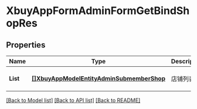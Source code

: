 # XbuyAppFormAdminFormGetBindShopRes

## Properties
Name | Type | Description | Notes
------------ | ------------- | ------------- | -------------
**List** | [**[]XbuyAppModelEntityAdminSubmemberShop**](xbuy.app.model.entity.AdminSubmemberShop.md) | 店铺列表 | [optional] [default to null]

[[Back to Model list]](../README.md#documentation-for-models) [[Back to API list]](../README.md#documentation-for-api-endpoints) [[Back to README]](../README.md)


